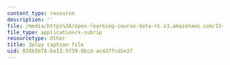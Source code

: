 ```yaml
---
content_type: resource
description: ''
file: /media/https%3A/open-learning-course-data-rc.s3.amazonaws.com/15-071-the-analytics-edge-spring-2017/028b5b78be135f398bcdac437fcd5e27_-G_d3A0x_0Y.vtt
file_type: application/x-subrip
resourcetype: Other
title: 3play caption file
uid: 028b5b78-be13-5f39-8bcd-ac437fcd5e27
---
```

